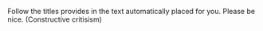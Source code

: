 Follow the titles provides in the text automatically placed for you.
Please be nice. (Constructive critisism)